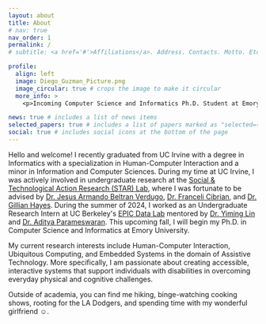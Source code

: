 ```yaml
---
layout: about
title: About
# nav: true
nav_order: 1
permalink: /
# subtitle: <a href='#'>Affiliations</a>. Address. Contacts. Motto. Etc.

profile:
  align: left
  image: Diego_Guzman_Picture.png
  image_circular: true # crops the image to make it circular
  more_info: >
    <p>Incoming Computer Science and Informatics Ph.D. Student at Emory University</p>

news: true # includes a list of news items
selected_papers: true # includes a list of papers marked as "selected={true}"
social: true # includes social icons at the bottom of the page
---
```


Hello and welcome! I recently graduated from UC Irvine with a degree in Informatics with a specialization in Human-Computer Interaction and a minor in Information and Computer Sciences. During my time at UC Irvine, I was actively involved in undergraduate research at the [Social & Technological Action Research (STAR) Lab](https://www.star-uci.org/), where I was fortunate to be advised by [Dr. Jesus Armando Beltran Verdugo](https://sites.google.com/view/armandobeltran/), [Dr. Franceli Cibrian](https://sites.google.com/view/franceli-l-cibrian), and [Dr. Gillian Hayes](https://www.gillianhayes.com/). During the summer of 2024, I worked as an Undergraduate Research Intern at UC Berkeley's [EPIC Data Lab](https://epic.berkeley.edu/) mentored by [Dr. Yiming Lin](https://yiminglin18.com/) and [Dr. Aditya Parameswaran](https://people.eecs.berkeley.edu/~adityagp/). This upcoming fall, I will begin my Ph.D. in Computer Science and Informatics at Emory University.

My current research interests include Human-Computer Interaction, Ubiquitous Computing, and Embedded Systems in the domain of Assistive Technology. More specifically, I am passionate about creating accessible, interactive systems that support individuals with disabilities in overcoming everyday physical and cognitive challenges.

Outside of academia, you can find me hiking, binge-watching cooking shows, rooting for the LA Dodgers, and spending time with my wonderful girlfriend :relaxed:. 



